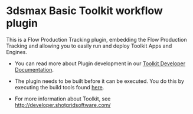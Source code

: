 # 3dsmax Basic Toolkit workflow plugin

This is a Flow Production Tracking plugin, 
embedding the Flow Production Tracking and allowing
you to easily run and deploy Toolkit Apps and Engines.

- You can read more about Plugin development 
  in our [Toolkit Developer Documentation](http://developer.shotgridsoftware.com/tk-core/bootstrap.html#developing-plugins).

- The plugin needs to be built before it can be executed. You do this by 
  executing the build tools found [here](https://github.com/shotgunsoftware/tk-core/blob/master/developer).

- For more information about Toolkit, see http://developer.shotgridsoftware.com/



